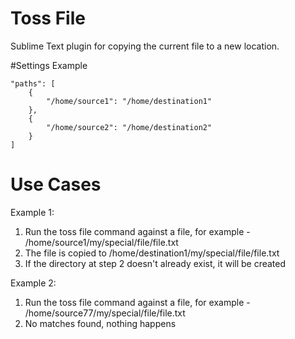 # Toss File
Sublime Text plugin for copying the current file to a new location.


#Settings Example
```
"paths": [
    {
        "/home/source1": "/home/destination1"
    },
    {
        "/home/source2": "/home/destination2"
    }
]
```

# Use Cases
Example 1:

1. Run the toss file command against a file, for example - /home/source1/my/special/file/file.txt
2. The file is copied to /home/destination1/my/special/file/file.txt
3. If the directory at step 2 doesn't already exist, it will be created

Example 2:

1. Run the toss file command against a file, for example - /home/source77/my/special/file/file.txt
2. No matches found, nothing happens